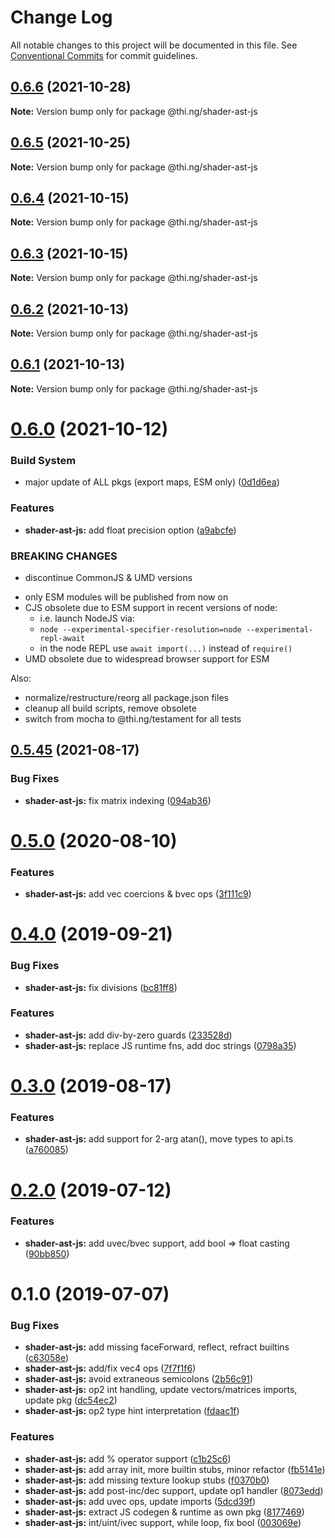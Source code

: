 # Change Log

All notable changes to this project will be documented in this file.
See [Conventional Commits](https://conventionalcommits.org) for commit guidelines.

## [0.6.6](https://github.com/thi-ng/umbrella/compare/@thi.ng/shader-ast-js@0.6.5...@thi.ng/shader-ast-js@0.6.6) (2021-10-28)

**Note:** Version bump only for package @thi.ng/shader-ast-js





## [0.6.5](https://github.com/thi-ng/umbrella/compare/@thi.ng/shader-ast-js@0.6.4...@thi.ng/shader-ast-js@0.6.5) (2021-10-25)

**Note:** Version bump only for package @thi.ng/shader-ast-js





## [0.6.4](https://github.com/thi-ng/umbrella/compare/@thi.ng/shader-ast-js@0.6.3...@thi.ng/shader-ast-js@0.6.4) (2021-10-15)

**Note:** Version bump only for package @thi.ng/shader-ast-js





## [0.6.3](https://github.com/thi-ng/umbrella/compare/@thi.ng/shader-ast-js@0.6.2...@thi.ng/shader-ast-js@0.6.3) (2021-10-15)

**Note:** Version bump only for package @thi.ng/shader-ast-js





## [0.6.2](https://github.com/thi-ng/umbrella/compare/@thi.ng/shader-ast-js@0.6.1...@thi.ng/shader-ast-js@0.6.2) (2021-10-13)

**Note:** Version bump only for package @thi.ng/shader-ast-js





## [0.6.1](https://github.com/thi-ng/umbrella/compare/@thi.ng/shader-ast-js@0.6.0...@thi.ng/shader-ast-js@0.6.1) (2021-10-13)

**Note:** Version bump only for package @thi.ng/shader-ast-js





# [0.6.0](https://github.com/thi-ng/umbrella/compare/@thi.ng/shader-ast-js@0.5.49...@thi.ng/shader-ast-js@0.6.0) (2021-10-12)


### Build System

* major update of ALL pkgs (export maps, ESM only) ([0d1d6ea](https://github.com/thi-ng/umbrella/commit/0d1d6ea9fab2a645d6c5f2bf2591459b939c09b6))


### Features

* **shader-ast-js:** add float precision option ([a9abcfe](https://github.com/thi-ng/umbrella/commit/a9abcfe7304fd6f8273ed1c2c7d190abedeaca13))


### BREAKING CHANGES

* discontinue CommonJS & UMD versions

- only ESM modules will be published from now on
- CJS obsolete due to ESM support in recent versions of node:
  - i.e. launch NodeJS via:
  - `node --experimental-specifier-resolution=node --experimental-repl-await`
  - in the node REPL use `await import(...)` instead of `require()`
- UMD obsolete due to widespread browser support for ESM

Also:
- normalize/restructure/reorg all package.json files
- cleanup all build scripts, remove obsolete
- switch from mocha to @thi.ng/testament for all tests






##  [0.5.45](https://github.com/thi-ng/umbrella/compare/@thi.ng/shader-ast-js@0.5.44...@thi.ng/shader-ast-js@0.5.45) (2021-08-17) 

###  Bug Fixes 

- **shader-ast-js:** fix matrix indexing ([094ab36](https://github.com/thi-ng/umbrella/commit/094ab360f927dd0f9cecc8afa090de79334295dd)) 

#  [0.5.0](https://github.com/thi-ng/umbrella/compare/@thi.ng/shader-ast-js@0.4.40...@thi.ng/shader-ast-js@0.5.0) (2020-08-10) 

###  Features 

- **shader-ast-js:** add vec coercions & bvec ops ([3f111c9](https://github.com/thi-ng/umbrella/commit/3f111c98190c8c6972033901df391a237d7d8491)) 

#  [0.4.0](https://github.com/thi-ng/umbrella/compare/@thi.ng/shader-ast-js@0.3.1...@thi.ng/shader-ast-js@0.4.0) (2019-09-21) 

###  Bug Fixes 

- **shader-ast-js:** fix divisions ([bc81ff8](https://github.com/thi-ng/umbrella/commit/bc81ff8)) 

###  Features 

- **shader-ast-js:** add div-by-zero guards ([233528d](https://github.com/thi-ng/umbrella/commit/233528d)) 
- **shader-ast-js:** replace JS runtime fns, add doc strings ([0798a35](https://github.com/thi-ng/umbrella/commit/0798a35)) 

#  [0.3.0](https://github.com/thi-ng/umbrella/compare/@thi.ng/shader-ast-js@0.2.3...@thi.ng/shader-ast-js@0.3.0) (2019-08-17) 

###  Features 

- **shader-ast-js:** add support for 2-arg atan(), move types to api.ts ([a760085](https://github.com/thi-ng/umbrella/commit/a760085)) 

#  [0.2.0](https://github.com/thi-ng/umbrella/compare/@thi.ng/shader-ast-js@0.1.1...@thi.ng/shader-ast-js@0.2.0) (2019-07-12) 

###  Features 

- **shader-ast-js:** add uvec/bvec support, add bool => float casting ([90bb850](https://github.com/thi-ng/umbrella/commit/90bb850)) 

#  0.1.0 (2019-07-07) 

###  Bug Fixes 

- **shader-ast-js:** add missing faceForward, reflect, refract builtins ([c63058e](https://github.com/thi-ng/umbrella/commit/c63058e)) 
- **shader-ast-js:** add/fix vec4 ops ([7f7f1f6](https://github.com/thi-ng/umbrella/commit/7f7f1f6)) 
- **shader-ast-js:** avoid extraneous semicolons ([2b56c91](https://github.com/thi-ng/umbrella/commit/2b56c91)) 
- **shader-ast-js:** op2 int handling, update vectors/matrices imports, update pkg ([dc54ec2](https://github.com/thi-ng/umbrella/commit/dc54ec2)) 
- **shader-ast-js:** op2 type hint interpretation ([fdaac1f](https://github.com/thi-ng/umbrella/commit/fdaac1f)) 

###  Features 

- **shader-ast-js:** add % operator support ([c1b25c6](https://github.com/thi-ng/umbrella/commit/c1b25c6)) 
- **shader-ast-js:** add array init, more builtin stubs, minor refactor ([fb5141e](https://github.com/thi-ng/umbrella/commit/fb5141e)) 
- **shader-ast-js:** add missing texture lookup stubs ([f0370b0](https://github.com/thi-ng/umbrella/commit/f0370b0)) 
- **shader-ast-js:** add post-inc/dec support, update op1 handler ([8073edd](https://github.com/thi-ng/umbrella/commit/8073edd)) 
- **shader-ast-js:** add uvec ops, update imports ([5dcd39f](https://github.com/thi-ng/umbrella/commit/5dcd39f)) 
- **shader-ast-js:** extract JS codegen & runtime as own pkg ([8177469](https://github.com/thi-ng/umbrella/commit/8177469)) 
- **shader-ast-js:** int/uint/ivec support, while loop, fix bool ([003069e](https://github.com/thi-ng/umbrella/commit/003069e))
